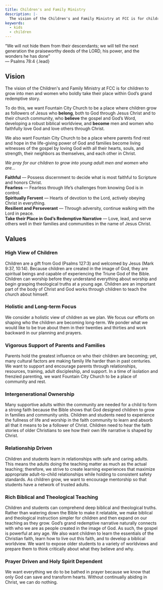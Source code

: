 ```yaml
---
title: Children's and Family Ministry
description: |-
  The vision of the Children's and Family Ministry at FCC is for children to grow into men and women who boldly take their place within God’s grand redemptive story. 
keywords:
  - kids
  - children
---
```


“We will not hide them from their descendants; we will tell the next generation the praiseworthy deeds of the LORD, his power, and the wonders he has done”  
— Psalms 78:4
{.lead}

## Vision

The vision of the Children's and Family Ministry at FCC is for children to grow into men and women who boldly take their place within God’s grand redemptive story. 

To do this, we want Fountain City Church to be a place where children grow as followers of Jesus who **belong**, both to God through Jesus Christ and to their church community, who **believe** the gospel and God’s Word, developing a robust biblical worldview, and **become** men and women who faithfully love God and love others through Christ. 

We also want Fountain City Church to be a place where parents find rest and hope in the life-giving power of God and  families become living witnesses of the gospel by loving God with all their hearts, souls, and strength, their neighbors as themselves, and each other in Christ.

_We pray for our children to grow into young adult men and women who are…_

**Faithful** — Possess discernment to decide what is most faithful to Scripture and honors Christ.  
**Fearless** — Fearless through life’s challenges from knowing God is in control.  
**Spiritually Fervent** — Hearts of devotion to the Lord, actively obeying Christ in everything.  
**Resilient and Perseverant** — Through adversity, continue walking with the Lord in peace.  
**Take their Place in God’s Redemptive Narrative** — Love, lead, and serve others well in their families and communities in the name of Jesus Christ.

## Values

### High View of Children

Children are a gift from God (Psalms 127:3) and welcomed by Jesus (Mark 9:37, 10:14). Because children are created in the image of God, they are spiritual beings and capable of experiencing the Triune God of the Bible. Children can worship before they understand everything about worship and begin grasping theological truths at a young age. Children are an important part of the body of Christ and God works through children to teach the church about himself.

### Holistic and Long-term Focus

We consider a holistic view of children as we plan. We focus our efforts on shaping who the children are becoming long-term. We ponder what we would like to be true about them in their twenties and thirties and work backward in our planning and prayers.

### Vigorous Support of Parents and Families

Parents hold the greatest influence on who their children are becoming; yet, many cultural factors are making family life harder than in past centuries. We want to support and encourage parents through relationships, resources, training, adult discipleship, and support. In a time of isolation and frenzied parenting, we want Fountain City Church to be a place of community and rest.

### Intergenerational Ownership

Many supportive adults within the community are needed for a child to form a strong faith because the Bible shows that God designed children to grow in families and community units. Children and students need to experience the fullness of life and worship in the faith community to learn and absorb all that it means to be a follower of Christ. Children need to hear the faith stories of older Christians to see how their own life narrative is shaped by Christ.

### Relationship Driven

Children and students learn in relationships with safe and caring adults. This means the adults doing the teaching matter as much as the actual teaching; therefore, we strive to create learning experiences that maximize appropriate adult-to-child relationships while holding to consistent safety standards. As children grow, we want to encourage mentorship so that students have a network of trusted adults.

### Rich Biblical and Theological Teaching

Children and students can comprehend deep biblical and theological truths. Rather than watering down the Bible to make it relatable, we make biblical and theological instruction simpler for children and then expand on our teaching as they grow. God’s grand redemptive narrative naturally connects with who we are as people created in the image of God. As such, the gospel is powerful at any age. We also want children to learn the essentials of the Christian faith, learn how to live out this faith, and to develop a biblical worldview. We want to expose older students to a variety of worldviews and prepare them to think critically about what they believe and why.

### Prayer Driven and Holy Spirit Dependent

We want everything we do to be bathed in prayer because we know that only God can save and transform hearts. Without continually abiding in Christ, we can do nothing.
